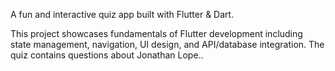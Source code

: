 A fun and interactive quiz app built with Flutter & Dart.

This project showcases fundamentals of Flutter development including state management, navigation, UI design, and API/database integration. The quiz contains questions about Jonathan Lope..
